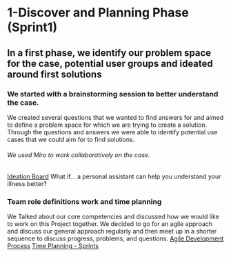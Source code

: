 # 1-Discover and Planning Phase (Sprint1)
## In a first phase, we identify our problem space for the case, potential user groups and ideated around first solutions
### We started with a brainstorming session to better understand the case.
We created several questions that we wanted to find answers for and aimed to define a problem space for which we are trying to create a solution. Through the questions and answers we were able to identify potential use cases that we could aim for to find solutions.

###### We used Miro to work collaboratively on the case.
[Ideation Board](https://github.com/jojowanuby/StartHack-Microsoft-Team-HellsBanana/blob/main/StartHack%20-%20Ideation%20Board.jpg "Ideation Board")
What if... a personal assistant can help you understand your illness better?

### Team role definitions work and time planning
We Talked about our core competencies and discussed how we would like to work on this Project together. We decided to go for an agile approach and discuss our general approach regularly and then meet up in a shorter sequence to discuss progress, problems, and questions.
[Agile Development Process](https://github.com/jojowanuby/StartHack-Microsoft-Team-HellsBanana/blob/main/Agile%20Development%20Process.jpg)
[Time Planning - Sprints](https://github.com/jojowanuby/StartHack-Microsoft-Team-HellsBanana/blob/main/Time%20Planning%20-%20Sprints.jpg)
